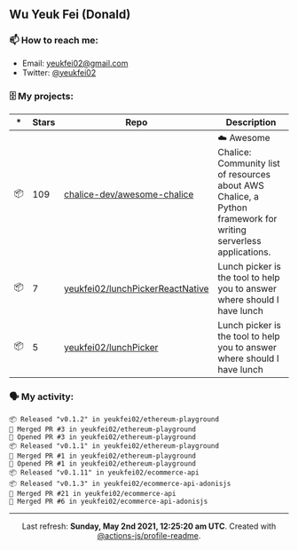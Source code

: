 ## Wu Yeuk Fei (Donald)

### 📫 How to reach me:

- Email: [yeukfei02@gmail.com](yeukfei02@gmail.com)
- Twitter: [@yeukfei02](https://twitter.com/yeukfei02)

### 🗄 My projects:

|*|Stars|Repo|Description|
|---|---|---|---|
| 📦 | 109 | [chalice-dev/awesome-chalice](https://github.com/chalice-dev/awesome-chalice) | ☁️ Awesome Chalice: Community list of resources about AWS Chalice, a Python framework for writing serverless applications. |
| 📦 | 7 | [yeukfei02/lunchPickerReactNative](https://github.com/yeukfei02/lunchPickerReactNative) | Lunch picker is the tool to help you to answer where should I have lunch |
| 📦 | 5 | [yeukfei02/lunchPicker](https://github.com/yeukfei02/lunchPicker) | Lunch picker is the tool to help you to answer where should I have lunch |

### 🗣 My activity:

```
📦 Released "v0.1.2" in yeukfei02/ethereum-playground
🎉 Merged PR #3 in yeukfei02/ethereum-playground
💪 Opened PR #3 in yeukfei02/ethereum-playground
📦 Released "v0.1.1" in yeukfei02/ethereum-playground
🎉 Merged PR #1 in yeukfei02/ethereum-playground
💪 Opened PR #1 in yeukfei02/ethereum-playground
📦 Released "v0.1.11" in yeukfei02/ecommerce-api
📦 Released "v0.1.3" in yeukfei02/ecommerce-api-adonisjs
🎉 Merged PR #21 in yeukfei02/ecommerce-api
🎉 Merged PR #6 in yeukfei02/ecommerce-api-adonisjs
```

<!-- <img src="https://github-readme-stats.vercel.app/api?username=yeukfei02&show_icons=true&count_private=true&theme=radical" />

<img src="https://github-readme-stats.vercel.app/api/top-langs/?username=yeukfei02&theme=radical" /> -->

---

<p align="center">Last refresh: <b>Sunday, May 2nd 2021, 12:25:20 am UTC</b>. Created with <a href=https://github.com/marketplace/actions/profile-readme>@actions-js/profile-readme</a>.</p>
